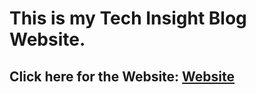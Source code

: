# This is my Tech Insight Blog Website.

## Click here for the Website: [**Website**](https://sayankumardas0007.github.io/Tech-Blog-Website/)